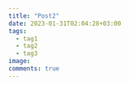 ```yaml
---
title: "Post2"
date: 2023-01-31T02:04:28+03:00
tags:
  - tag1
  - tag2
  - tag3
image:
comments: true
---
```



